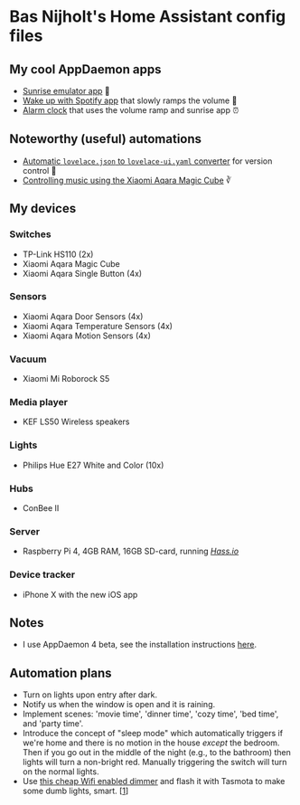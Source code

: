 
# Bas Nijholt's Home Assistant config files

## My cool AppDaemon apps
* [Sunrise emulator app](appdaemon/apps/wake_up_light.py) 🌅
* [Wake up with Spotify app](appdaemon/apps/wake_up_with_spotify.py) that slowly ramps the volume 📢
* [Alarm clock](appdaemon/apps/alarm_clock.py) that uses the volume ramp and sunrise app ⏰

## Noteworthy (useful) automations
* [Automatic `lovelace.json` to `lovelace-ui.yaml` converter](automations/lovelace.yaml) for version control 🤖
* [Controlling music using the Xiaomi Aqara Magic Cube](automations/music.yaml) ∛

## My devices

### Switches
* TP-Link HS110 (2x)
* Xiaomi Aqara Magic Cube
* Xiaomi Aqara Single Button (4x)

### Sensors
* Xiaomi Aqara Door Sensors (4x)
* Xiaomi Aqara Temperature Sensors (4x)
* Xiaomi Aqara Motion Sensors (4x)

### Vacuum
* Xiaomi Mi Roborock S5

### Media player
* KEF LS50 Wireless speakers

### Lights
* Philips Hue E27 White and Color (10x)

### Hubs
* ConBee II

### Server
* Raspberry Pi 4, 4GB RAM, 16GB SD-card, running [*Hass.io*](https://www.home-assistant.io/hassio/)

### Device tracker
* iPhone X with the new iOS app


## Notes
* I use AppDaemon 4 beta, see the installation instructions [here](appdaemon/hassio_appdaemon4_beta_installation_instructions.md).

## Automation plans
* Turn on lights upon entry after dark.
* Notify us when the window is open and it is raining.
* Implement scenes: 'movie time', 'dinner time', 'cozy time', 'bed time', and 'party time'.
* Introduce the concept of "sleep mode" which automatically triggers if we're home and there is no motion in the house *except* the bedroom. Then if you go out in the middle of the night (e.g., to the bathroom) then lights will turn a non-bright red. Manually triggering the switch will turn on the normal lights.
* Use [this cheap Wifi enabled dimmer](https://nl.aliexpress.com/item/33010332202.html) and flash it with Tasmota to make some dumb lights, smart. [[1](https://gathering.tweakers.net/forum/list_message/60373132#60373132)]
